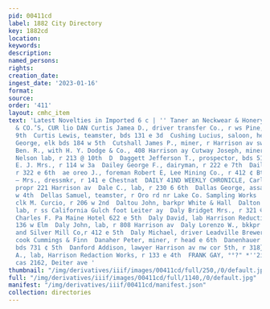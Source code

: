 ```yaml
---
pid: 00411cd
label: 1882 City Directory
key: 1882cd
location: 
keywords: 
description: 
named_persons: 
rights: 
creation_date: 
ingest_date: '2023-01-16'
format: 
source: 
order: '411'
layout: cmhc_item
text: 'Latest Novelties in Imported 6 c | '' Taner an Neckwear & Honery, GG0, G. steele
  & CO.’S, CUR lio DAN Curtis Jamea D., driver transfer Co., r ws Pine, bet 8th and
  9th  Curtis Lewis, teamster, bds 131 e 3d  Cushing Lucius, saloon, head e 7th  Custer
  George, elk bds 184 w 5th  Cutshall James P., miner, r Harrison av sw cor 14th Cutter
  Ben. R., with H. Y. Dodge & Co., 408 Harrison ay Cutway Joseph, miner, r 115 ¢ 4th  Cyr
  Nelson lab, r 213 @ 10th  D  Daggett Jefferson T., prospector, bds 511 n Pine  Dailey
  E. J. Mrs., r 114 w 3a  Dailey George F., dairyman, r 222 e 7th  Dailey Mary Miss,
  r 322 e 6th  ae oreo J., foreman Robert E, Lee Mining Co., r 412 ¢ Bt! :  Dailey
  — Mrs., dressmkr, r 141 e Chestnat  DAILY 41ND WEEKLY CHRONICLE, Carlyle ©. Davis
  propr 221 Harrison av  Dale C., lab, r 230 6 6th  Dallas George, assayer, r 126
  w 4th  Dellas Samuel, teamster, r Oro rd nr Lake Co. Sampling Works  Dalle Louis,
  clk M. Curcio, r 206 w 2nd  Daltou John, barkpr White & Hall  Dalton Thomas F.,
  lab, r ss California Gulch foot Leiter ay  Daly Bridget Mrs., r 321 © 5th  Daly
  Charles F. Pa Maine Hotel 622 e 5th  Daly David, lab Harrison Reduction Works, bda
  136 w Elm  Daly John, lab, r 808 Harrison av  Daly Lorenzo W., bkkpr Leadville Gold
  and Silver Mill Co,r 412 e 5th  Daly Michael, driver Leadville Brewery  Daly P.,
  cook Cummings & Finn  Danaher Peter, miner, r head e 6th  Danenhauer William, miner,
  bds 731 ¢ 5th  Danford Addison, lawyer Harrison av nw cor 5th, r 318} e 5th  Daniels
  A., lab, Harrison Redaction Works, r 133 e 4th  FRANK GAY, °°?" *''2io? Ste, ate
  cas 2162, Deiter ave '
thumbnail: "/img/derivatives/iiif/images/00411cd/full/250,/0/default.jpg"
full: "/img/derivatives/iiif/images/00411cd/full/1140,/0/default.jpg"
manifest: "/img/derivatives/iiif/00411cd/manifest.json"
collection: directories
---
```


